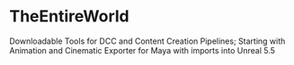 # TheEntireWorld
Downloadable Tools for DCC and Content Creation Pipelines; Starting with Animation and Cinematic Exporter for Maya with imports into Unreal 5.5
